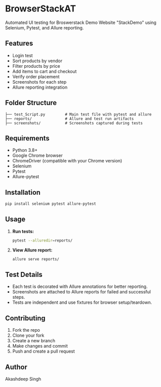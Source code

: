 # BrowserStackAT

Automated UI testing for Broswerstack Demo Website "StackDemo" using Selenium, Pytest, and Allure reporting.

## Features
- Login test
- Sort products by vendor
- Filter products by price
- Add items to cart and checkout
- Verify order placement
- Screenshots for each step
- Allure reporting integration

## Folder Structure
```
├── test_Script.py         # Main test file with pytest and allure
├── reports/               # Allure and test run artifacts
├── screenshots/           # Screenshots captured during tests
```

## Requirements
- Python 3.8+
- Google Chrome browser
- ChromeDriver (compatible with your Chrome version)
- Selenium
- Pytest
- Allure-pytest

## Installation
```bash
pip install selenium pytest allure-pytest
```

## Usage
1. **Run tests:**
   ```bash
   pytest --alluredir=reports/
   ```
2. **View Allure report:**
   ```bash
   allure serve reports/
   ```

## Test Details
- Each test is decorated with Allure annotations for better reporting.
- Screenshots are attached to Allure reports for failed and successful steps.
- Tests are independent and use fixtures for browser setup/teardown.

## Contributing
1. Fork the repo
2. Clone your fork
3. Create a new branch
4. Make changes and commit
5. Push and create a pull request


## Author
Akashdeep Singh
